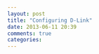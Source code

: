 ```yaml
---
layout: post
title: "Configuring D-Link"
date: 2013-06-11 20:39
comments: true
categories: 
---
```

